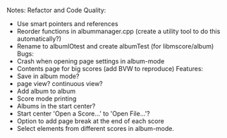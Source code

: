 Notes:
 Refactor and Code Quality:
 - Use smart pointers and references
 - Reorder functions in albummanager.cpp (create a utility tool to do this automatically?)
 - Rename to albumIOtest and create albumTest (for libmscore/album)
 Bugs:
 - Crash when opening page settings in album-mode
 - Contents page for big scores (add BVW to reproduce)
 Features:
 - Save in album mode?
 - page view? continuous view?
 - Add album to album
 - Score mode printing
 - Albums in the start center?
 - Start center 'Open a Score...' to 'Open File...'?
 - Option to add page break at the end of each score
 - Select elements from different scores in album-mode.
